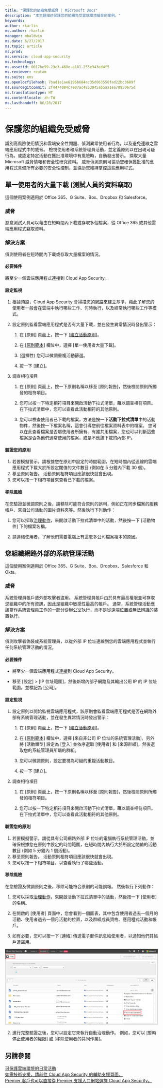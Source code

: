 ```yaml
---
title: "保護您的組織免受威脅 | Microsoft Docs"
description: "本主題描述保護您的組織免受雲端環境威脅的案例。"
keywords: 
author: rkarlin
ms.author: rkarlin
manager: mbaldwin
ms.date: 6/27/2017
ms.topic: article
ms.prod: 
ms.service: cloud-app-security
ms.technology: 
ms.assetid: 0017be99-29c3-468e-a181-255e343ed4f5
ms.reviewer: reutam
ms.suite: ems
ms.openlocfilehash: 7bad1e1ae6196b684ac35d063558fad22bc3689f
ms.sourcegitcommit: 2f4474084c7e07ac4853945ab5aa1ea78950675d
ms.translationtype: HT
ms.contentlocale: zh-TW
ms.lasthandoff: 06/28/2017
---
```

# <a name="protecting-your-organization-against-threats"></a>保護您的組織免受威脅  

識別高風險使用情況和雲端安全性問題、偵測異常使用者行為，以及避免連線之雲端應用程式中的威脅。 檢視使用者和系統管理員活動，並定義原則以在出現可疑行為，或認定特定活動在獲批准環境中有風險時，自動發出警示。 擷取大量 Microsoft 威脅情報和安全性研究資料。 威脅偵測原則可協助您確保獲批准的應用程式具備所有必要的安全性控制，並協助您維持掌控這些應用程式。
 
## <a name="mass-download-by-a-single-user-data-exfiltration-by-an-insider"></a>單一使用者的大量下載 (測試人員的資料竊取)

這個使用案例適用於 Office 365、G Suite、Box、Dropbox 和 Salesforce。

### <a name="the-threat"></a>威脅
惡意測試人員可以藉由在短時間內下載或存取多個檔案，從 Office 365 或其他雲端應用程式竊取資料。

### <a name="the-solution"></a>解決方案
偵測使用者在短時間內下載或存取大量檔案的情況。

#### <a name="prerequisites"></a>必要條件

將至少一個雲端應用程式[連接](enable-instant-visibility-protection-and-governance-actions-for-your-apps.md)到 Cloud App Security。

#### <a name="setting-up-monitoring"></a>設定監視

1.  根據預設，Cloud App Security 會掃描您的網路來建立基準，藉此了解您的使用者一般會在雲端中執行哪些工作、何時執行，以及經常執行哪些工作等模式。 

2. 設定原則監看雲端應用程式是否有大量下載，並在發生異常情況時發出警示：

    1. 在 [原則] 頁面上，按一下 [[建立活動原則]](user-activity-policies.md)。 
   

    2. 在 [[原則範本]](policy-template-reference.md) 欄位中，選擇 [單一使用者大量下載]。
    
    3. (選擇性) 您可以微調重複活動篩選。
    
    4. 按一下 [建立]。 
   
     
2. 調查相符項目
    
    1. 在 [原則] 頁面上，按一下原則名稱以移至 [原則報告]，然後檢閱原則所觸發的相符項目。

    2. 您可以按一下特定相符項目來開啟活動下拉式清單，藉以調查相符項目。 在下拉式清單中，您可以查看此活動相符的其他原則。 
    
    3. 您可以檢查使用者已下載的檔案，方法是按一下**活動下拉式清單**中的活動物件，然後按一下檔案名稱，這會引導您前往檔案資料表中的檔案。 您可以在此查看檔案是否屬使用者所擁有、有誰共用檔案，您也可以判斷這些檔案是否為他們通常使用的檔案，或是不應該下載的內部 IP。
     


#### <a name="validating-your-policy"></a>驗證您的原則

1. 若要模擬警示，請根據您在原則中設定的時間範圍，在短時間內從連線的雲端應用程式下載大於所設定閾值的文件數目 (例如在 5 分鐘內下載 30 個)。
3. 移至原則報告。 活動原則相符項目應該很快就會出現。 
4. 您可以按一下相符項目來查看已下載的檔案。  

#### <a name="removing-the-risk"></a>移除風險

在您驗證並微調原則之後，請移除可能符合原則的誤判，例如正在同步檔案的服務帳戶、來自公司活動的圖片資料夾等。然後執行下列動作： 
  1. 您可以採取[治理動作](governance-actions.md)，來開啟活動下拉式清單中的活動，然後按一下 [活動物件] 下的檔案名稱。

  2. 請連絡使用者，了解他們需要電腦上有這麼多公司檔案複本的原因。

 
## <a name="admin-activity-from-outside-your-organizations-network"></a>您組織網路外部的系統管理活動

這個使用案例適用於 Office 365、G Suite、Box、Dropbox、Salesforce 和 Okta。

### <a name="the-threat"></a>威脅
系統管理員帳戶遭外部攻擊者盜用。 系統管理員帳戶由於具有最高權限並可存取您組織中的所有資訊，因此是組織中敏感性最高的帳戶。 通常，系統管理活動應該當作系統管理員工作的一部分從辦公室執行，而不是從遠端位置或無法辨識的裝置執行。

### <a name="the-solution"></a>解決方案
偵測攻擊者偽裝成系統管理員，以從外部 IP 位址連線到您的雲端應用程式並執行任何系統管理活動的情況。

#### <a name="prerequisites"></a>必要條件

- 將至少一個雲端應用程式[連接](enable-instant-visibility-protection-and-governance-actions-for-your-apps.md)到 Cloud App Security。

- 移至 [設定]  >  [IP 位址範圍]，然後新增內部子網路及其輸出公用 IP 的 IP 位址範圍，並標記為 [公司]。

#### <a name="setting-up-monitoring"></a>設定監視

1.  設定原則以開始監視雲端應用程式，該原則會監看雲端應用程式是否在網路外部有系統管理活動，並在發生異常情況時發出警示：

    1. 在 [原則] 頁面上，按一下 [[建立活動原則]](user-activity-policies.md)。 
   

    2. 在 [[原則範本]](policy-template-reference.md) 欄位中，選擇 [來自非公司 IP 位址的系統管理活動]，另外將 [活動類型] 設定為 [登入] 並依序選取 [使用者] 和 [來源群組]，然後選取您的系統管理員所屬的群組。
    
    3. 您可以微調原則，設定要視為可疑的重複活動數目。
    
    4. 按一下 [建立]。 
   
     
2. 調查相符項目
    
    1. 在 [原則] 頁面上，按一下原則名稱以移至 [原則報告]，然後檢閱原則所觸發的相符項目。

    2. 您可以按一下特定相符項目來開啟活動下拉式清單，藉以調查相符項目。 在下拉式清單中，您可以查看此活動相符的其他原則。 
     
#### <a name="validating-your-policy"></a>驗證您的原則

1. 若要模擬警示，請從具有公司網路外部 IP 位址的電腦執行系統管理活動，並確保根據您在原則中設定的時間範圍，在短時間內執行大於所設定閾值的活動數目 (例如 5 分鐘內 1 個活動)。
3. 移至原則報告。 活動原則相符項目應該很快就會出現。 
4. 您可以按一下相符項目，以查看執行了哪些活動。 

#### <a name="removing-the-risk"></a>移除風險

在您驗證及微調原則之後，移除可能符合原則的可能誤報。 然後執行下列動作： 
  1. 您可以採取[治理動作](governance-actions.md)，來開啟活動下拉式清單中的活動，然後按一下 [使用者] 的名稱。

  2. 在開啟的 [使用者] 頁面中，您會看到一個圖表，其中包含使用者過去一個月的活動、使用者過去一個月活動的位置，以及群組成員資格、應用程式活動和帳戶。 
  
  3. 如有必要，您可以按一下 [連絡] 傳送電子郵件訊息給使用者，以通知他們其帳戶遭盜用。

 ![外部自動治理](./media/auto-gov-external.png)

   2. 進行完整驗證之後，您可以設定它來執行自動治理動作。 例如，您可以 [暫時停止使用者的權限] 或 [移除使用者的共同作業]。


## <a name="see-also"></a>另請參閱  
[可保護雲端環境的日常活動](daily-activities-to-protect-your-cloud-environment.md)   
[如需技術支援，請前往 Cloud App Security 的輔助支援頁面。](http://support.microsoft.com/oas/default.aspx?prid=16031)   
[Premier 客戶也可以直接從 Premier 支援入口網站選擇 Cloud App Security。](https://premier.microsoft.com/)  
  
  